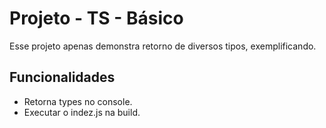 # Projeto - TS - Básico

Esse projeto apenas demonstra retorno de diversos tipos, exemplificando.



## Funcionalidades

- Retorna types no console.
- Executar o indez.js na build.